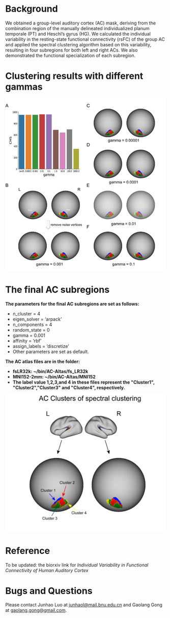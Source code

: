 
# Background
We obtained a group-level auditory cortex (AC) mask, deriving from the combination region of the manually delineated individualized planum temporale (PT) and Heschl’s gyrus (HG).
We calculated the individual variability in the resting-state functional connectivity (rsFC) of the group AC and applied the spectral clustering algorithm based on this variability, resulting in 
four subregions for both left and right ACs. We also demonstrated the functional specialization of each subregion.

# Clustering results with different gammas
![image](https://github.com/junhaols/Luo2023-AC-Individual-Variability/blob/main/Figures/Fig-gammas.png)

# The final AC subregions
**The parameters for the final AC subregions are set as follows:**
- n_cluster = 4
- eigen_solver = ‘arpack’
- n_components = 4
- random_state = 0
- gamma = 0.001
- affinity = ‘rbf’
- assign_labels = ‘discretize’
- Other parameters are set as default.

**The AC atlas files are in the folder:**
- **fsLR32k: ~/bin/AC-Altas/fs_LR32k**
- **MNI152-2mm: ~/bin/AC-Altas/MNI152**
- **The label value 1,2,3,and 4 in these files represent the "Cluster1", "Cluster2","Cluster3" and "Cluster4", respectively.**

![image](https://github.com/junhaols/Luo2023-AC-Individual-Variability/blob/main/Figures/Final-AC-subregions.png)

# Reference
To be updated: the biorxiv link for *Individual Variability in Functional Connectivity of Human Auditory Cortex*

# Bugs and Questions
Please contact Junhao Luo at junhaol@mail.bnu.edu.cn and Gaolang Gong at gaolang.gong@gmail.com.
